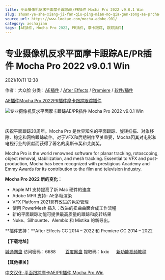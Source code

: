 ```yaml
---
title: 专业摄像机反求平面摩卡跟踪AE/PR插件 Mocha Pro 2022 v9.0.1 Win
slug: zhuan-ye-she-xiang-ji-fan-qiu-ping-mian-mo-qia-gen-zong-ae-prcha-jian-mocha-pro-2022-v9-0-1-win
source_url: https://www.lookae.com/mocha-adobe-901/
category: aechajian
tags: [AE插件, Mocha Pro 2022, PR插件, 摩卡跟踪, 跟踪插件]
---
```

# 专业摄像机反求平面摩卡跟踪AE/PR插件 Mocha Pro 2022 v9.0.1 Win

2021/10/11 12:38

作者：大众脸
分类：[AE插件](https://www.lookae.com/after-effects/aechajian/) / [After Effects](https://www.lookae.com/after-effects/) / [Premiere](https://www.lookae.com/qitarjcj/premierezy/) / [软件/插件](https://www.lookae.com/qitarjcj/)

[AE插件](https://www.lookae.com/tag/ae%e6%8f%92%e4%bb%b6/)[Mocha Pro 2022](https://www.lookae.com/tag/mocha-pro-2022/)[PR插件](https://www.lookae.com/tag/pr%e6%8f%92%e4%bb%b6/)[摩卡跟踪](https://www.lookae.com/tag/%e6%91%a9%e5%8d%a1%e8%b7%9f%e8%b8%aa/)[跟踪插件](https://www.lookae.com/tag/%e8%b7%9f%e8%b8%aa%e6%8f%92%e4%bb%b6/)

![专业摄像机反求平面摩卡跟踪AE/PR插件 Mocha Pro 2022 v9.0.1 Win](https://www.lookae.com/wp-content/uploads/2021/09/mocha-2022-adobe.jpg "专业摄像机反求平面摩卡跟踪AE/PR插件 Mocha Pro 2022 v9.0.1 Win-LookAE.com")

[﻿﻿﻿](https://cloud.video.taobao.com//play/u/705956171/p/1/e/6/t/1/327442918724.mp4)

庆祝平面跟踪20周年。Mocha Pro 是世界知名的平面跟踪、旋转扫描、对象移除、稳定和网格跟踪软件。对于VFX和后期制作至关重要，Mocha因其对电影和电视行业的贡献而获得了著名的奥斯卡奖和艾美奖。

Mocha Pro is the world renowned software for planar tracking, rotoscoping, object removal, stabilization, and mesh tracking. Essential to VFX and post-production, Mocha has been recognized with prestigious Academy and Emmy Awards for its contribution to the film and television industry.

**Mocha Pro 2022 新的变化：**

* Apple M1 支持提高了新 Mac 硬件的速度
* Adobe MFR 支持- AE多帧渲染
* VFX Platform 2021具有改进的色彩管理
* 使用 PowerMesh 插入：改进的扭曲曲面合成工作流程
* 新的平面跟踪功能可提供最高质量的跟踪和旋转结果
* Nuke、Silhouette、Alembic 和 Mistika 的新导出。

**插件支持：**After Effects CC 2014 – 2022 和 Premiere CC 2014 – 2022

**【下载地址】**

[城通网盘](https://url62.ctfile.com/f/680462-517075107-db0a8e) 访问密码：6688        [百度网盘](https://pan.baidu.com/s/1PIAeDVh5WuVAY8TqPD8uCw) 提取码：kxix      [新功能视频教程](https://www.bilibili.com/video/BV1jq4y1f7UL/)

**【其他相关】**

[中文汉化-平面跟踪摩卡AE/PR插件 Mocha Pro Win](https://www.lookae.com/mocha-pro-aepr/)
